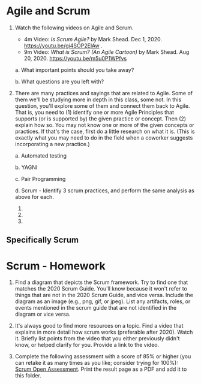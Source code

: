 # Agile and Scrum

1. Watch the following videos on Agile and Scrum.

   * 4m Video: *Is Scrum Agile?* by Mark Shead. Dec 1, 2020. <https://youtu.be/gi4SOP2ElAw> .
   * 9m Video: *What is Scrum? (An Agile Cartoon)* by Mark Shead. Aug 20, 2020. <https://youtu.be/m5u0P1WPfvs>

   a. What important points should you take away?

   b. What questions are you left with?

2. There are many practices and sayings that are related to Agile. Some of
   them we'll be studying more in depth in this class, some not. In this
   question, you'll explore some of them and connect them back to Agile.
   That is, you need to (1) identify one or more Agile Principles that supports
   (or is supported by) the given practice or concept. Then (2) explain how so.
   You may not know one or more of the given concepts or practices. If that's
   the case, first do a little research on what it is. (This is exactly what
   you may need to do in the field when a coworker suggests incorporating
   a new practice.)

   a. Automated testing

   b. YAGNI

   c. Pair Programming

   d. Scrum - Identify 3 scrum practices, and perform the same analysis as above for each.

      1.
      2.
      3.

## Specifically Scrum

# Scrum - Homework

1. Find a diagram that depicts the Scrum framework. Try to find one that matches
   the 2020 Scrum Guide. You'll know because it won't refer to things that are
   not in the 2020 Scrum Guide, and vice versa.
   Include the diagram as an image (e.g., png, gif, or jpeg).
   List any artifacts, roles, or events mentioned in the scrum guide that are
   not identified in the diagram or vice versa.


2. It's always good to find more resources on a topic.
   Find a video that explains in more detail how scrum works (preferable after 2020).
   Watch it. Briefly list points from the video that you either previously didn't know,
   or helped clarify for you. Provide a link to the video.


3. Complete the following assessment with a score of 85% or higher
   (you can retake it as many times as you like; consider trying for 100%):
   [Scrum Open Assessment](https://www.scrum.org/open-assessments/scrum-open).
   Print the result page as a PDF and add it to this folder.
